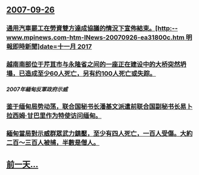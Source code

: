 ## [2007-09-26](/zh/news/2007/09/26/index.md)

### [通用汽車罷工在勞資雙方達成協議的情況下宣佈結束。[http:--www.mpinews.com-htm-INews-20070926-ea31800c.htm 明報即時新聞]date=十一月 2017 ](/zh/news/2007/09/26/通用汽車罷工在勞資雙方達成協議的情況下宣佈結束-http-wwwmpinewscom-htm-INews-20.md)
### [越南南部位于芹苴市与永隆省之间的一座正在建设中的大桥突然坍塌，已造成至少60人死亡，另有约100人死亡或失踪。](/zh/news/2007/09/26/越南南部位于芹苴市与永隆省之间的一座正在建设中的大桥突然坍塌-已造成至少60人死亡-另有约100人死亡或失踪.md)
##### 2007年緬甸反軍政府示威
### [鉴于缅甸局势动荡，联合国秘书长潘基文派遣前联合国副秘书长易卜拉西姆·甘巴里作为特使访问缅甸。](/zh/news/2007/09/26/鉴于缅甸局势动荡-联合国秘书长潘基文派遣前联合国副秘书长易卜拉西姆-甘巴里作为特使访问缅甸.md)
### [緬甸當局對示威群眾武力鎮壓，至少有四人死亡，一百人受傷。大約二百～三百人被捕，半數是僧人。](/zh/news/2007/09/26/緬甸當局對示威群眾武力鎮壓-至少有四人死亡-一百人受傷-大約二百-三百人被捕-半數是僧人.md)
## [前一天...](/zh/news/2007/09/25/index.md)

